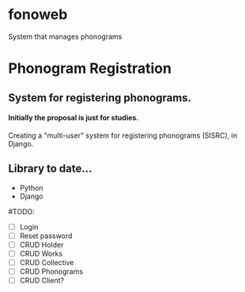 # fonoweb
System that manages phonograms


# Phonogram Registration

## System for registering phonograms.

#### Initially the proposal is just for studies.

Creating a "multi-user" system for registering phonograms (SISRC), in Django.



## Library to date...
* Python 
* Django 

#TODO:
- [ ] Login
- [ ] Reset password
- [ ] CRUD Holder
- [ ] CRUD Works
- [ ] CRUD Collective
- [ ] CRUD Phonograms
- [ ] CRUD Client?
